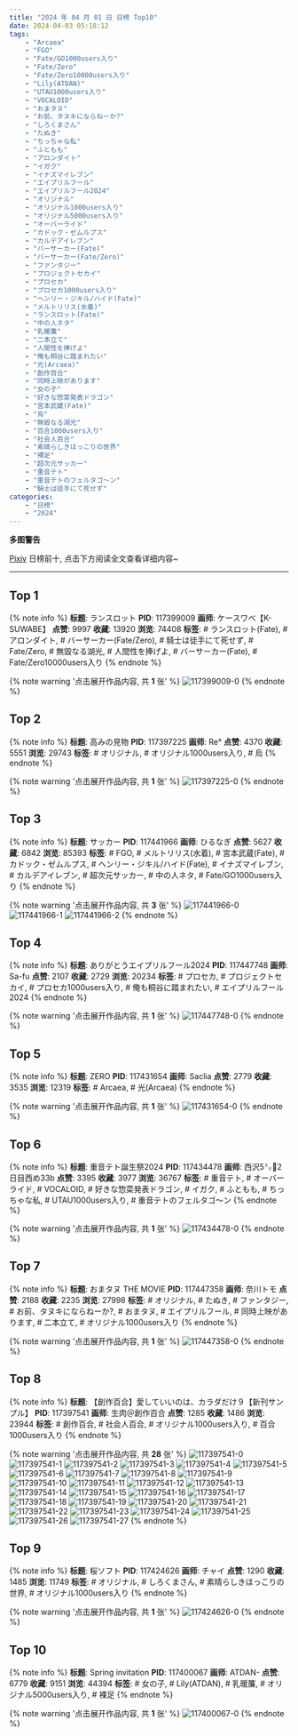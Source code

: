 ```yaml
---
title: "2024 年 04 月 01 日 日榜 Top10"
date: 2024-04-03 05:18:12
tags:
    - "Arcaea"
    - "FGO"
    - "Fate/GO1000users入り"
    - "Fate/Zero"
    - "Fate/Zero10000users入り"
    - "Lily(ATDAN)"
    - "UTAU1000users入り"
    - "VOCALOID"
    - "おまタヌ"
    - "お前、タヌキにならねーか?"
    - "しろくまさん"
    - "たぬき"
    - "ちっちゃな私"
    - "ふともも"
    - "アロンダイト"
    - "イガク"
    - "イナズマイレブン"
    - "エイプリルフール"
    - "エイプリルフール2024"
    - "オリジナル"
    - "オリジナル1000users入り"
    - "オリジナル5000users入り"
    - "オーバーライド"
    - "カドック・ゼムルプス"
    - "カルデアイレブン"
    - "バーサーカー(Fate)"
    - "バーサーカー(Fate/Zero)"
    - "ファンタジー"
    - "プロジェクトセカイ"
    - "プロセカ"
    - "プロセカ1000users入り"
    - "ヘンリー・ジキル/ハイド(Fate)"
    - "メルトリリス(水着)"
    - "ランスロット(Fate)"
    - "中の人ネタ"
    - "乳暖簾"
    - "二本立て"
    - "人間性を捧げよ"
    - "俺も桐谷に踏まれたい"
    - "光(Arcaea)"
    - "創作百合"
    - "同時上映があります"
    - "女の子"
    - "好きな惣菜発表ドラゴン"
    - "宮本武蔵(Fate)"
    - "烏"
    - "無毀なる湖光"
    - "百合1000users入り"
    - "社会人百合"
    - "素晴らしきほっこりの世界"
    - "裸足"
    - "超次元サッカー"
    - "重音テト"
    - "重音テトのフェルタゴ〜ン"
    - "騎士は徒手にて死せず"
categories:
    - "日榜"
    - "2024"
---
```


<i class="fa fa-triangle-exclamation"></i>**多图警告**<i class="fa fa-triangle-exclamation"></i>

[Pixiv](https://www.pixiv.net/) 日榜前十, 点击下方阅读全文查看详细内容~

<!-- more -->

---

## Top 1

{% note info %}
**标题**: ランスロット
**PID**: 117399009 **画师**: ケースワベ【K-SUWABE】
**点赞**: 9997 **收藏**: 13920 **浏览**: 74408
**标签**: # ランスロット(Fate), # アロンダイト, # バーサーカー(Fate/Zero), # 騎士は徒手にて死せず, # Fate/Zero, # 無毀なる湖光, # 人間性を捧げよ, # バーサーカー(Fate), # Fate/Zero10000users入り
{% endnote %}

{% note warning '点击展开作品内容, 共 **1** 张' %}
![117399009-0](https://i.pixiv.re/img-original/img/2024/03/31/00/46/22/117399009_p0.jpg)
{% endnote %}

## Top 2

{% note info %}
**标题**: 高みの見物
**PID**: 117397225 **画师**: Re°
**点赞**: 4370 **收藏**: 5551 **浏览**: 29743
**标签**: # オリジナル, # オリジナル1000users入り, # 烏
{% endnote %}

{% note warning '点击展开作品内容, 共 **1** 张' %}
![117397225-0](https://i.pixiv.re/img-original/img/2024/03/31/00/00/44/117397225_p0.png)
{% endnote %}

## Top 3

{% note info %}
**标题**: サッカー
**PID**: 117441966 **画师**: ひるなぎ
**点赞**: 5627 **收藏**: 6842 **浏览**: 85393
**标签**: # FGO, # メルトリリス(水着), # 宮本武蔵(Fate), # カドック・ゼムルプス, # ヘンリー・ジキル/ハイド(Fate), # イナズマイレブン, # カルデアイレブン, # 超次元サッカー, # 中の人ネタ, # Fate/GO1000users入り
{% endnote %}

{% note warning '点击展开作品内容, 共 **3** 张' %}
![117441966-0](https://i.pixiv.re/img-original/img/2024/04/01/06/00/12/117441966_p0.jpg)
![117441966-1](https://i.pixiv.re/img-original/img/2024/04/01/06/00/12/117441966_p1.jpg)
![117441966-2](https://i.pixiv.re/img-original/img/2024/04/01/06/00/12/117441966_p2.jpg)
{% endnote %}

## Top 4

{% note info %}
**标题**: ありがとうエイプリルフール2024
**PID**: 117447748 **画师**: Sa-fu
**点赞**: 2107 **收藏**: 2729 **浏览**: 20234
**标签**: # プロセカ, # プロジェクトセカイ, # プロセカ1000users入り, # 俺も桐谷に踏まれたい, # エイプリルフール2024
{% endnote %}

{% note warning '点击展开作品内容, 共 **1** 张' %}
![117447748-0](https://i.pixiv.re/img-original/img/2024/04/01/12/10/40/117447748_p0.jpg)
{% endnote %}

## Top 5

{% note info %}
**标题**: ZERO
**PID**: 117431654 **画师**: Saclia
**点赞**: 2779 **收藏**: 3535 **浏览**: 12319
**标签**: # Arcaea, # 光(Arcaea)
{% endnote %}

{% note warning '点击展开作品内容, 共 **1** 张' %}
![117431654-0](https://i.pixiv.re/img-original/img/2024/03/31/23/14/50/117431654_p0.jpg)
{% endnote %}

## Top 6

{% note info %}
**标题**: 重音テト誕生祭2024
**PID**: 117434478 **画师**: 西沢5㍉🦀2日目西め33b
**点赞**: 3395 **收藏**: 3977 **浏览**: 36767
**标签**: # 重音テト, # オーバーライド, # VOCALOID, # 好きな惣菜発表ドラゴン, # イガク, # ふともも, # ちっちゃな私, # UTAU1000users入り, # 重音テトのフェルタゴ〜ン
{% endnote %}

{% note warning '点击展开作品内容, 共 **1** 张' %}
![117434478-0](https://i.pixiv.re/img-original/img/2024/04/01/00/04/55/117434478_p0.jpg)
{% endnote %}

## Top 7

{% note info %}
**标题**: おまタヌ THE MOVIE
**PID**: 117447358 **画师**: 奈川トモ
**点赞**: 2188 **收藏**: 2235 **浏览**: 27998
**标签**: # オリジナル, # たぬき, # ファンタジー, # お前、タヌキにならねーか?, # おまタヌ, # エイプリルフール, # 同時上映があります, # 二本立て, # オリジナル1000users入り
{% endnote %}

{% note warning '点击展开作品内容, 共 **1** 张' %}
![117447358-0](https://i.pixiv.re/img-original/img/2024/04/01/11/56/01/117447358_p0.png)
{% endnote %}

## Top 8

{% note info %}
**标题**: 【創作百合】愛していいのは、カラダだけ９【新刊サンプル】
**PID**: 117397541 **画师**: 生肉＠創作百合
**点赞**: 1285 **收藏**: 1486 **浏览**: 23944
**标签**: # 創作百合, # 社会人百合, # オリジナル1000users入り, # 百合1000users入り
{% endnote %}

{% note warning '点击展开作品内容, 共 **28** 张' %}
![117397541-0](https://i.pixiv.re/img-original/img/2024/03/31/00/04/03/117397541_p0.png)
![117397541-1](https://i.pixiv.re/img-original/img/2024/03/31/00/04/03/117397541_p1.png)
![117397541-2](https://i.pixiv.re/img-original/img/2024/03/31/00/04/03/117397541_p2.png)
![117397541-3](https://i.pixiv.re/img-original/img/2024/03/31/00/04/03/117397541_p3.png)
![117397541-4](https://i.pixiv.re/img-original/img/2024/03/31/00/04/03/117397541_p4.png)
![117397541-5](https://i.pixiv.re/img-original/img/2024/03/31/00/04/03/117397541_p5.png)
![117397541-6](https://i.pixiv.re/img-original/img/2024/03/31/00/04/03/117397541_p6.png)
![117397541-7](https://i.pixiv.re/img-original/img/2024/03/31/00/04/03/117397541_p7.png)
![117397541-8](https://i.pixiv.re/img-original/img/2024/03/31/00/04/03/117397541_p8.png)
![117397541-9](https://i.pixiv.re/img-original/img/2024/03/31/00/04/03/117397541_p9.png)
![117397541-10](https://i.pixiv.re/img-original/img/2024/03/31/00/04/03/117397541_p10.png)
![117397541-11](https://i.pixiv.re/img-original/img/2024/03/31/00/04/03/117397541_p11.png)
![117397541-12](https://i.pixiv.re/img-original/img/2024/03/31/00/04/03/117397541_p12.png)
![117397541-13](https://i.pixiv.re/img-original/img/2024/03/31/00/04/03/117397541_p13.png)
![117397541-14](https://i.pixiv.re/img-original/img/2024/03/31/00/04/03/117397541_p14.png)
![117397541-15](https://i.pixiv.re/img-original/img/2024/03/31/00/04/03/117397541_p15.png)
![117397541-16](https://i.pixiv.re/img-original/img/2024/03/31/00/04/03/117397541_p16.png)
![117397541-17](https://i.pixiv.re/img-original/img/2024/03/31/00/04/03/117397541_p17.png)
![117397541-18](https://i.pixiv.re/img-original/img/2024/03/31/00/04/03/117397541_p18.png)
![117397541-19](https://i.pixiv.re/img-original/img/2024/03/31/00/04/03/117397541_p19.png)
![117397541-20](https://i.pixiv.re/img-original/img/2024/03/31/00/04/03/117397541_p20.png)
![117397541-21](https://i.pixiv.re/img-original/img/2024/03/31/00/04/03/117397541_p21.png)
![117397541-22](https://i.pixiv.re/img-original/img/2024/03/31/00/04/03/117397541_p22.png)
![117397541-23](https://i.pixiv.re/img-original/img/2024/03/31/00/04/03/117397541_p23.png)
![117397541-24](https://i.pixiv.re/img-original/img/2024/03/31/00/04/03/117397541_p24.png)
![117397541-25](https://i.pixiv.re/img-original/img/2024/03/31/00/04/03/117397541_p25.png)
![117397541-26](https://i.pixiv.re/img-original/img/2024/03/31/00/04/03/117397541_p26.png)
![117397541-27](https://i.pixiv.re/img-original/img/2024/03/31/00/04/03/117397541_p27.png)
{% endnote %}

## Top 9

{% note info %}
**标题**: 桜ソフト
**PID**: 117424626 **画师**: チャイ
**点赞**: 1290 **收藏**: 1485 **浏览**: 11749
**标签**: # オリジナル, # しろくまさん, # 素晴らしきほっこりの世界, # オリジナル1000users入り
{% endnote %}

{% note warning '点击展开作品内容, 共 **1** 张' %}
![117424626-0](https://i.pixiv.re/img-original/img/2024/03/31/20/30/05/117424626_p0.png)
{% endnote %}

## Top 10

{% note info %}
**标题**: Spring invitation
**PID**: 117400067 **画师**: ATDAN-
**点赞**: 6779 **收藏**: 9151 **浏览**: 44394
**标签**: # 女の子, # Lily(ATDAN), # 乳暖簾, # オリジナル5000users入り, # 裸足
{% endnote %}

{% note warning '点击展开作品内容, 共 **1** 张' %}
![117400067-0](https://i.pixiv.re/img-original/img/2024/03/31/01/20/17/117400067_p0.png)
{% endnote %}
